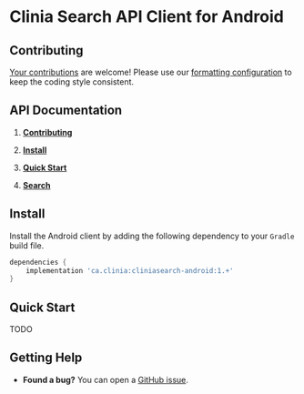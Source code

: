 # Clinia Search API Client for Android

## Contributing

[Your contributions](https://github.com/clinia/cliniasearch-client-android/pull/new) are welcome! Please use our [formatting configuration](https://github.com/clinia/CodingStyle#android) to keep the coding style consistent.

## API Documentation

1. **[Contributing](#contributing)**


1. **[Install](#install)**


1. **[Quick Start](#quick-start)**


1. **[Search](#search)**

## Install

Install the Android client by adding the following dependency to your `Gradle` build file.

```gradle
dependencies {
    implementation 'ca.clinia:cliniasearch-android:1.+'
}
```

## Quick Start

TODO

## Getting Help

- **Found a bug?** You can open a [GitHub issue](https://github.com/clinia/cliniasearch-client-android/issues).